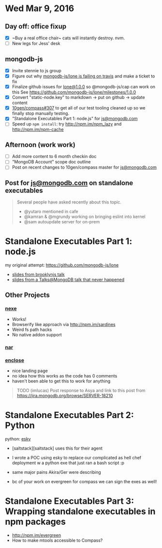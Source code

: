 # Wed Mar 9, 2016

## Day off: office fixup

- [x] ~Buy a real office chair~ cats will instantly destroy. nvm.
- [ ] New legs for Jess' desk

## mongodb-js

- [x] Invite stennie to js group
- [x] Figure out why [mongodb-js/lone is failing on travis](https://travis-ci.org/mongodb-js/lone) and make a ticket to fix
- [x] Finalize github issues for lone@1.0.0 so @mongodb-js/cap can work on this
    See https://github.com/mongodb-js/lone/milestones/1.0.0
- [x] Convert "static-node.key" to markdown -> put on github -> update content
- [x] [10gen/compass#307](https://github.com/10gen/compass/pull/307) to get all
    of our test tooling cleaned up so we finally stop manually testing.
- [x] "Standalone Executables Part 1: node.js" for js@mongodb.com
- [ ] Speed up `npm install`: try http://npm.im/npm_lazy and
     http://npm.im/npm-cache

## Afternoon (work work)

- [ ] Add more content to 6 month checkin doc
- [ ] "MongoDB Account" scope doc outline
- [ ] Post on recent changes to 10gen/compass master for js@mongodb.com

## Post for js@mongodb.com on standalone executables

> Several people have asked recently about this topic.
> - @yutaro mentioned in cafe
> - @kamran & @mgrundy working on bringing eslint into kernel
> - @sam autoupdate server for on-prem

# Standalone Executables Part 1: node.js

my original attempt: https://github.com/mongodb-js/lone

- [slides from brooklynjs talk][brooklynjs-slides]
- [slides from a Talks@MongoDB talk that never happened][lone-slides]

## Other Projects

### [nexe][nexe]

- Works!
- Browserify like approach via http://npm.im/sardines
- Weird fs path hacks
- No native addon support

### [nar][nar]


### [enclose][enclose]

- nice landing page
- no idea how this works as the code has 0 comments
- haven't been able to get this to work for anything


[brooklynjs-slides]: http://imlucas.github.io/talks/brooklynjs_042014/static/
[lone-slides]: https://drive.google.com/open?id=0B9TQpuW6wkAWc1Jtbkl0THQtNDg
[nexe]: https://github.com/jaredallard/nexe
[nar]: https://github.com/h2non/nar
[enclose]: https://github.com/igorklopov/enclose


> TODO (imlucas) Post response to Asya and link to this post from https://jira.mongodb.org/browse/SERVER-18210

# Standalone Executables Part 2: Python

python: [esky][esky]
- [saltstack][saltstack] uses this for their agent

- I wrote a POC using esky to replace our complicated as hell chef deployment w a python exe that just ran a bash script :p
- same major pains Akira/Ger were describing
- bc of your work on evergreen for compass we can sign the exes as well!

[esky]: https://github.com/cloudmatrix/esky

# Standalone Executables Part 3: Wrapping standalone executables in npm packages

- http://npm.im/evergreen
- How to make mtools accessible to Compass?
